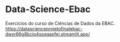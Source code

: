 # Data-Science-Ebac
Exercícios do curso de Ciências de Dados da EBAC. 
https://datascienceprojetofinalebac-dwxr66g8bcip4ssqgapfej.streamlit.app/


